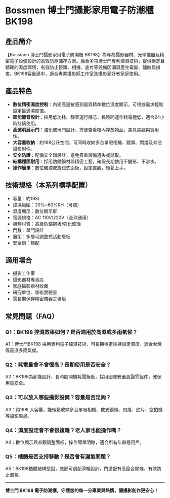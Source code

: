 # Bossmen 博士門攝影家用電子防潮櫃 BK198

## 產品簡介
【Bossmen 博士門攝影家用電子防潮櫃 BK198】為專為攝影器材、光學儀器及精密電子設備設計的高效防潮儲存方案。融合多項博士門專利控濕技術，提供穩定且精確的濕度環境，有效防止鏡頭、相機、底片等設備因潮濕產生霉變、鏽蝕與損害。BK198容量適中，適合專業攝影師工作室及攝影愛好者家庭使用。

## 產品特色
- **數位精密濕度控制**：內建高靈敏感測器與精準數位濕度顯示，可根據需求輕鬆設定最適濕度值。
- **節能靜音設計**：採用低功耗、靜音運行機芯，長時間運作耗電極低，適合24小時持續使用。
- **高透明展示門**：強化玻璃門設計，方便查看櫃內存放物品，兼具美觀與實用性。
- **大容量收納**：約198公升空間，可同時收納多台單眼相機、鏡頭、閃燈及其他攝影附件。
- **安全防護**：配備安全鎖設計，避免貴重設備遺失或誤取。
- **結構穩固耐用**：採用防鏽鋼材與精密工藝，確保長期使用不變形、不滲水。
- **操作簡單**：數位觸控或旋鈕式面板，設定直觀，輕鬆上手。

## 技術規格（本系列標準配置）
- 容量：約198L
- 控濕範圍：20%~60%RH（可調）
- 濕度顯示：數位顯示屏
- 電源規格：AC 110V/220V（全球通用）
- 機體材質：高級防鏽鋼板/強化玻璃
- 門數：單門設計
- 層架：多層可調整式活動層板
- 安全鎖：標配

## 適用場合
- 攝影工作室
- 攝影器材專賣店
- 家庭攝影器材收藏
- 研究單位、學術實驗室
- 需長期保存精密儀器之環境

## 常見問題（FAQ）

### Q1：BK198 控濕效果如何？是否適用於高濕或多雨氣候？
A1：博士門BK198 採用專利電子控濕技術，可長期穩定維持設定濕度，適合台灣等高濕多雨氣候。

### Q2：耗電量會不會很高？長期使用是否安全？
A2：BK198為節能設計，長時間開機耗電極低，採用國際安全認證零組件，確保用電安全。

### Q3：可以放入哪些攝影設備？容量是否足夠？
A3：約198L大容量，能輕鬆收納多台單眼相機、數支鏡頭、閃燈、底片、空拍機等攝影周邊。

### Q4：濕度設定會不會很複雜？老人家也能操作嗎？
A4：數位顯示與直觀調整面板，操作簡單明瞭，適合所有年齡層用戶。

### Q5：櫃體是否支持移動？是否會有漏氣問題？
A5：BK198櫃體結構堅固，底部可選配滑輪設計，門邊配有高密合膠條，有效防止漏氣。

---

**博士門 BK198 電子防潮櫃，守護您的每一分專業與熱情，讓攝影創作更安心！**